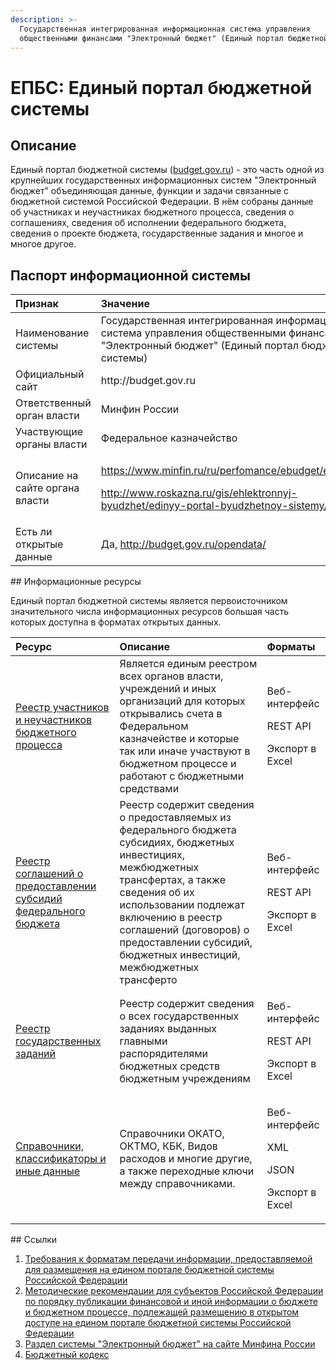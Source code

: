 ```yaml
---
description: >-
  Государственная интегрированная информационная система управления
  общественными финансами "Электронный бюджет" (Единый портал бюджетной системы)
---
```


# ЕПБС: Единый портал бюджетной системы

## Описание

Единый портал бюджетной системы \([budget.gov.ru](http://budget.gov.ru)\) - это часть одной из крупнейших государственных информационных систем "Электронный бюджет" объединяющая данные, функции и задачи связанные с бюджетной системой Российской Федерации. В нём собраны данные об участниках и неучастниках бюджетного процесса, сведения о соглашениях, сведения об исполнении федерального бюджета, сведения о проекте бюджета, государственные задания и многое и многое другое. 

## Паспорт информационной системы

<table>
  <thead>
    <tr>
      <th style="text-align:left">Признак</th>
      <th style="text-align:left">Значение</th>
    </tr>
  </thead>
  <tbody>
    <tr>
      <td style="text-align:left">Наименование системы</td>
      <td style="text-align:left">Государственная интегрированная информационная система управления общественными
        финансами "Электронный бюджет" (Единый портал бюджетной системы)</td>
    </tr>
    <tr>
      <td style="text-align:left">Официальный сайт</td>
      <td style="text-align:left">http://budget.gov.ru</td>
    </tr>
    <tr>
      <td style="text-align:left">Ответственный орган власти</td>
      <td style="text-align:left">Минфин России</td>
    </tr>
    <tr>
      <td style="text-align:left">Участвующие органы власти</td>
      <td style="text-align:left">Федеральное казначейство</td>
    </tr>
    <tr>
      <td style="text-align:left">Описание на сайте органа власти</td>
      <td style="text-align:left">
        <p><a href="https://www.minfin.ru/ru/perfomance/ebudget/epbs_test/">https://www.minfin.ru/ru/perfomance/ebudget/epbs_test/</a>
        </p>
        <p><a href="http://www.roskazna.ru/gis/ehlektronnyj-byudzhet/edinyy-portal-byudzhetnoy-sistemy/">http://www.roskazna.ru/gis/ehlektronnyj-byudzhet/edinyy-portal-byudzhetnoy-sistemy/</a>
        </p>
      </td>
    </tr>
    <tr>
      <td style="text-align:left">Есть ли открытые данные</td>
      <td style="text-align:left">Да, <a href="http://budget.gov.ru/opendata/">http://budget.gov.ru/opendata/</a>
      </td>
    </tr>
  </tbody>
</table>## Информационные ресурсы

Единый портал бюджетной  системы является первоисточником значительного числа информационных ресурсов большая часть которых доступна в форматах открытых данных.

<table>
  <thead>
    <tr>
      <th style="text-align:left">Ресурс</th>
      <th style="text-align:left">Описание</th>
      <th style="text-align:left">Форматы</th>
    </tr>
  </thead>
  <tbody>
    <tr>
      <td style="text-align:left"><a href="http://budget.gov.ru/epbs/faces/p/%D0%91%D1%8E%D0%B4%D0%B6%D0%B5%D1%82/%D0%A0%D0%B0%D1%81%D1%85%D0%BE%D0%B4%D1%8B/%D0%A0%D0%B5%D0%B5%D1%81%D1%82%D1%80%20%D1%83%D1%87%D0%B0%D1%81%D1%82%D0%BD%D0%B8%D0%BA%D0%BE%D0%B2%20%D0%B8%20%D0%BD%D0%B5%D1%83%D1%87%D0%B0%D1%81%D1%82%D0%BD%D0%B8%D0%BA%D0%BE%D0%B2%20%D0%B1%D1%8E%D0%B4%D0%B6%D0%B5%D1%82%D0%BD%D0%BE%D0%B3%D0%BE%20%D0%BF%D1%80%D0%BE%D1%86%D0%B5%D1%81%D1%81%D0%B0?_adf.ctrl-state=6f5x484oi_133&amp;regionId=45">Реестр участников и неучастников бюджетного процесса</a>
      </td>
      <td style="text-align:left">Является единым реестром всех органов власти, учреждений и иных организаций
        для которых открывались счета в Федеральном казначействе и которые так
        или иначе участвуют в бюджетном процессе и работают с бюджетными средствами</td>
      <td
      style="text-align:left">
        <p>Веб-интерфейс</p>
        <p>REST API</p>
        <p>Экспорт в Excel</p>
        </td>
    </tr>
    <tr>
      <td style="text-align:left"><a href="http://budget.gov.ru/rs">Реестр соглашений о предоставлении субсидий федерального бюджета</a>
      </td>
      <td style="text-align:left">Реестр содержит сведения о предоставляемых из федерального бюджета субсидиях,
        бюджетных инвестициях, межбюджетных трансфертах, а также сведения об их
        использовании подлежат включению в реестр соглашений (договоров) о предоставлении
        субсидий, бюджетных инвестиций, межбюджетных трансферто</td>
      <td style="text-align:left">
        <p>Веб-интерфейс</p>
        <p>REST API</p>
        <p>Экспорт в Excel</p>
      </td>
    </tr>
    <tr>
      <td style="text-align:left"><a href="http://budget.gov.ru/epbs/faces/p/%D0%91%D1%8E%D0%B4%D0%B6%D0%B5%D1%82/%D0%A0%D0%B0%D1%81%D1%85%D0%BE%D0%B4%D1%8B/%D0%A0%D0%B5%D0%B5%D1%81%D1%82%D1%80%20%D0%B3%D0%BE%D1%81%D1%83%D0%B4%D0%B0%D1%80%D1%81%D1%82%D0%B2%D0%B5%D0%BD%D0%BD%D1%8B%D1%85%20%D0%B7%D0%B0%D0%B4%D0%B0%D0%BD%D0%B8%D0%B9%20%D0%BD%D0%B0%20%D0%BE%D0%BA%D0%B0%D0%B7%D0%B0%D0%BD%D0%B8%D0%B5%20%D0%B3%D0%BE%D1%81%D1%83%D0%B4%D0%B0%D1%80%D1%81%D1%82%D0%B2%D0%B5%D0%BD%D0%BD%D1%8B%D1%85%20%D1%83%D1%81%D0%BB%D1%83%D0%B3/%D0%A0%D0%B5%D0%B5%D1%81%D1%82%D1%80%20%D0%B3%D0%BE%D1%81%D1%83%D0%B4%D0%B0%D1%80%D1%81%D1%82%D0%B2%D0%B5%D0%BD%D0%BD%D1%8B%D1%85%20%D0%B7%D0%B0%D0%B4%D0%B0%D0%BD%D0%B8%D0%B9?_adf.ctrl-state=kr7hj8958_131&amp;regionId=45">Реестр государственных заданий</a>
      </td>
      <td style="text-align:left">Реестр содержит сведения о всех государственных заданиях выданных главными
        распорядителями бюджетных средств бюджетным учреждениям</td>
      <td style="text-align:left">
        <p>Веб-интерфейс</p>
        <p>REST API</p>
        <p>Экспорт в Excel</p>
      </td>
    </tr>
    <tr>
      <td style="text-align:left"><a href="http://budget.gov.ru/opendata">Справочники, классификаторы и иные данные</a>
      </td>
      <td style="text-align:left">Справочники ОКАТО, ОКТМО, КБК, Видов расходов и многие другие, а также
        переходные ключи между справочниками.</td>
      <td style="text-align:left">
        <p>Веб-интерфейс</p>
        <p>XML</p>
        <p>JSON</p>
        <p>Экспорт в Excel</p>
      </td>
    </tr>
  </tbody>
</table>## Cсылки

1. [Требования к форматам передачи информации, предоставляемой для размещения на едином портале бюджетной системы Российской Федерации](https://www.minfin.ru/ru/perfomance/ebudget/epbs_test/method_pub/?id_38=120306&page_id=4371&popup=Y&area_id=38#)
2. [Методические рекомендации для субъектов Российской Федерации по порядку публикации финансовой и иной информации о бюджете и бюджетном процессе, подлежащей размещению в открытом доступе на едином портале бюджетной системы Российской Федерации](https://www.minfin.ru/ru/perfomance/ebudget/epbs_test/method_pub/?id_38=120306&page_id=4371&popup=Y&area_id=38#)
3. [Раздел системы "Электронный бюджет" на сайте Минфина России](https://www.minfin.ru/ru/perfomance/ebudget/)
4. [Бюджетный кодекс](../../howto/howtostart/budkodeks.md)


